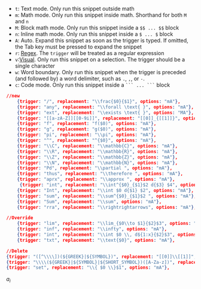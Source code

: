 - `t`: Text mode. Only run this snippet outside math
- `m`: Math mode. Only run this snippet inside math. Shorthand for both `M` and `n`
- `M`: Block math mode. Only run this snippet inside a `$$ ... $$` block
- `n`: Inline math mode. Only run this snippet inside a `$ ... $` block
- `A`: Auto. Expand this snippet as soon as the trigger is typed. If omitted, the Tab key must be pressed to expand the snippet
- `r`: [Regex](https://github.com/artisticat1/obsidian-latex-suite/blob/main/DOCS.md#regex-snippets). The `trigger` will be treated as a regular expression
- `v`:[Visual](https://github.com/artisticat1/obsidian-latex-suite/blob/main/DOCS.md#visual-snippets). Only run this snippet on a selection. The trigger should be a single character
- `w`: Word boundary. Only run this snippet when the trigger is preceded (and followed by) a word delimiter, such as `.`, `,`, or `-`.
- `c`: Code mode. Only run this snippet inside a ` ``` ... ``` ` block

```json
//new
    {trigger: "/", replacement: "\\frac{$0}{$1}", options: "mA"},
    {trigger: "any", replacement: "\\forall \text{ }", options: "mA"},
    {trigger: "ext", replacement: "\\exists \text{ }", options: "MA"},
    {trigger: "[[a-zA-Z]][[0-9i]]", replacement: "[[0]]_{[[1]]}", options: "rmA"},
    {trigger: "f", replacement: "f($0)", options: "mA"},
    {trigger: "g", replacement: "g($0)", options: "mA"},
    {trigger: "pi", replacement: "\\pi", options: "mA"},
    {trigger: "^", replacement: "^{$0}", options: "mA"},
    {trigger: "\\C", replacement: "\\mathbb{C}", options: "mA"},
    {trigger: "\\R", replacement: "\\mathbb{R}", options: "mA"},
    {trigger: "\\Z", replacement: "\\mathbb{Z}", options: "mA"},
    {trigger: "\\N", replacement: "\\mathbb{N}", options: "mA"},
    {trigger: "Pd", replacement: "\\partial ", options: "mA"},
    {trigger: "thus", replacement: "\\therefore ", options: "mA"},
    {trigger: "aprx", replacement: "\\approx ", options: "mA"},
     {trigger: "int", replacement: "\\int^{$0}_{$1}$2 d{$3} $4", options: "mA"},
    {trigger: "Int", replacement: "\\int $0 d{$1} $2", options: "mA"},
    {trigger: "sum", replacement: "\\sum^{$0}_{$1}$2 ", options: "mA"},
    {trigger: "Sum", replacement: "\\sum", options: "mA"},
    {trigger: "rra", replacement: "\\rightrightarrows", options: "mA"},

//Override
	{trigger: "lim", replacement: "\\lim_{$0\\to $1}{$2}$3", options: "mA"},
	{trigger: "inf", replacement: "\\infty", options: "mA"},
	{trigger: "int", replacement: "\\int $0 \\, d${1:x}{$2}$3", options: "mA"},
	{trigger: "txt", replacement: "\\text{$0}", options: "mA"},

//Delete
{trigger: "([^\\\\])(${GREEK}|${SYMBOL})", replacement: "[[0]]\\[[1]]", options: "rmA", description: "Add backslash before greek letters and symbols"},
{trigger: "\\\\(${GREEK}|${SYMBOL}|${SHORT_SYMBOL})([A-Za-z])", replacement: "\\[[0]] [[1]]", options: "rmA"},
{trigger: "set", replacement: "\\{ $0 \\}$1", options: "mA"},
```


$a_{i}$